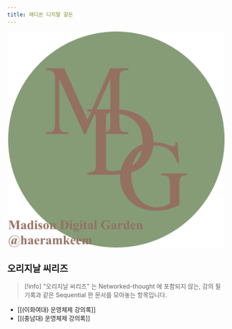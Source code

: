 ```yaml
---
title: 매디쏜 디지딸 갈든
---
```


<a href="https://mdg.haeramk.im">
    <div align="center">
        <img src="https://raw.githubusercontent.com/haeramkeem/haeramkeem/main/docs/image/mdg.svg" alt="mdg banner image" width=500 />
    </div>
</a>

## 오리지날 씨리즈

> [!info] "오리지날 씨리즈" 는 Networked-thought 에 포함되지 않는, 강의 필기록과 같은 Sequential 한 문서를 모아놓는 항목입니다.

- [[(이화여대) 운영체제 강의록]]
- [[(충남대) 운영체제 강의록]]